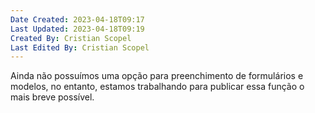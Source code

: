 ```yaml
---
Date Created: 2023-04-18T09:17
Last Updated: 2023-04-18T09:19
Created By: Cristian Scopel
Last Edited By: Cristian Scopel
---
```

Ainda não possuímos uma opção para preenchimento de formulários e modelos, no entanto, estamos trabalhando para publicar essa função o mais breve possível.
